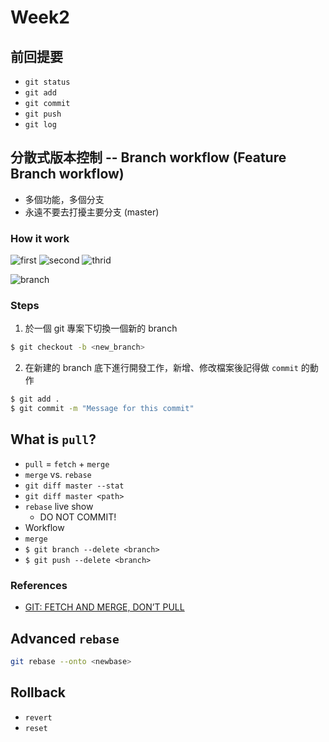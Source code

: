 # Week2

## 前回提要
- `git status`
- `git add`
- `git commit`
- `git push`
- `git log`

## 分散式版本控制 -- Branch workflow (Feature Branch workflow)
- 多個功能，多個分支
- 永遠不要去打擾主要分支 (master)

### How it work

![first](http://i.imgur.com/9xXoF2S.png)
![second](http://i.imgur.com/E4w0B2E.png)
![thrid](http://i.imgur.com/zm1ApR9.png)

![branch](https://docs.google.com/drawings/d/1GIYdJVVUDJah87L_eXc76YytV395qY8Y94RaSb5SNa0/pub?w=670&h=619)

### Steps
1. 於一個 git 專案下切換一個新的 branch
  ```bash
  $ git checkout -b <new_branch>
  ```
2. 在新建的 branch 底下進行開發工作，新增、修改檔案後記得做 `commit` 的動作
  ```bash
  $ git add .
  $ git commit -m "Message for this commit"
  ```


## What is `pull`?
- `pull` = `fetch` + `merge`
- `merge` vs. `rebase`
- `git diff master --stat`
- `git diff master <path>`
- `rebase` live show
  - DO NOT COMMIT!
- Workflow
- `merge`
- `$ git branch --delete <branch>`
- `$ git push --delete <branch>`

### References
- [GIT: FETCH AND MERGE, DON’T PULL](http://longair.net/blog/2009/04/16/git-fetch-and-merge/)

## Advanced `rebase`
```bash
git rebase --onto <newbase>
```

## Rollback
- `revert`
- `reset`
